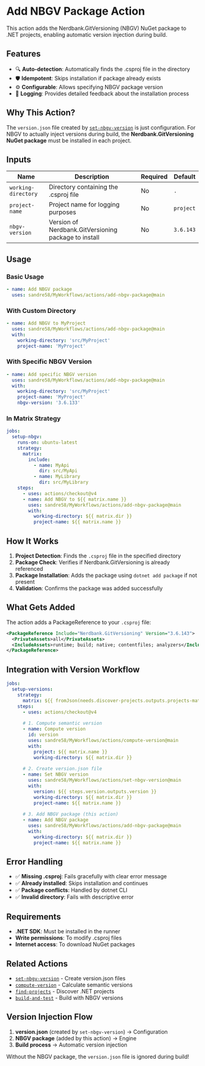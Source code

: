 # Add NBGV Package Action

This action adds the Nerdbank.GitVersioning (NBGV) NuGet package to .NET projects, enabling automatic version injection during build.

## Features

- 🔍 **Auto-detection**: Automatically finds the .csproj file in the directory
- 🛡️ **Idempotent**: Skips installation if package already exists
- ⚙️ **Configurable**: Allows specifying NBGV package version
- 📝 **Logging**: Provides detailed feedback about the installation process

## Why This Action?

The `version.json` file created by [`set-nbgv-version`](../set-nbgv-version/README.md) is just configuration. For NBGV to actually inject versions during build, the **Nerdbank.GitVersioning NuGet package** must be installed in each project.

## Inputs

| Name | Description | Required | Default |
|------|-------------|----------|---------|
| `working-directory` | Directory containing the .csproj file | No | `.` |
| `project-name` | Project name for logging purposes | No | `project` |
| `nbgv-version` | Version of Nerdbank.GitVersioning package to install | No | `3.6.143` |

## Usage

### Basic Usage

```yaml
- name: Add NBGV package
  uses: sandre58/MyWorkflows/actions/add-nbgv-package@main
```

### With Custom Directory

```yaml
- name: Add NBGV to MyProject
  uses: sandre58/MyWorkflows/actions/add-nbgv-package@main
  with:
    working-directory: 'src/MyProject'
    project-name: 'MyProject'
```

### With Specific NBGV Version

```yaml
- name: Add specific NBGV version
  uses: sandre58/MyWorkflows/actions/add-nbgv-package@main
  with:
    working-directory: 'src/MyProject'
    project-name: 'MyProject'
    nbgv-version: '3.6.133'
```

### In Matrix Strategy

```yaml
jobs:
  setup-nbgv:
    runs-on: ubuntu-latest
    strategy:
      matrix:
        include:
          - name: MyApi
            dir: src/MyApi
          - name: MyLibrary
            dir: src/MyLibrary
    steps:
      - uses: actions/checkout@v4
      - name: Add NBGV to ${{ matrix.name }}
        uses: sandre58/MyWorkflows/actions/add-nbgv-package@main
        with:
          working-directory: ${{ matrix.dir }}
          project-name: ${{ matrix.name }}
```

## How It Works

1. **Project Detection**: Finds the `.csproj` file in the specified directory
2. **Package Check**: Verifies if Nerdbank.GitVersioning is already referenced
3. **Package Installation**: Adds the package using `dotnet add package` if not present
4. **Validation**: Confirms the package was added successfully

## What Gets Added

The action adds a PackageReference to your `.csproj` file:

```xml
<PackageReference Include="Nerdbank.GitVersioning" Version="3.6.143">
  <PrivateAssets>all</PrivateAssets>
  <IncludeAssets>runtime; build; native; contentfiles; analyzers</IncludeAssets>
</PackageReference>
```

## Integration with Version Workflow

```yaml
jobs:
  setup-versions:
    strategy:
      matrix: ${{ fromJson(needs.discover-projects.outputs.projects-matrix) }}
    steps:
      - uses: actions/checkout@v4
      
      # 1. Compute semantic version
      - name: Compute version
        id: version
        uses: sandre58/MyWorkflows/actions/compute-version@main
        with:
          project: ${{ matrix.name }}
          working-directory: ${{ matrix.dir }}
      
      # 2. Create version.json file
      - name: Set NBGV version
        uses: sandre58/MyWorkflows/actions/set-nbgv-version@main
        with:
          version: ${{ steps.version.outputs.version }}
          working-directory: ${{ matrix.dir }}
          project-name: ${{ matrix.name }}
      
      # 3. Add NBGV package (this action)
      - name: Add NBGV package
        uses: sandre58/MyWorkflows/actions/add-nbgv-package@main
        with:
          working-directory: ${{ matrix.dir }}
          project-name: ${{ matrix.name }}
```

## Error Handling

- ✅ **Missing .csproj**: Fails gracefully with clear error message
- ✅ **Already installed**: Skips installation and continues
- ✅ **Package conflicts**: Handled by dotnet CLI
- ✅ **Invalid directory**: Fails with descriptive error

## Requirements

- **.NET SDK**: Must be installed in the runner
- **Write permissions**: To modify .csproj files
- **Internet access**: To download NuGet packages

## Related Actions

- [`set-nbgv-version`](../set-nbgv-version/README.md) - Create version.json files
- [`compute-version`](../compute-version/README.md) - Calculate semantic versions
- [`find-projects`](../find-projects/README.md) - Discover .NET projects
- [`build-and-test`](../build-and-test/README.md) - Build with NBGV versions

## Version Injection Flow

1. **version.json** (created by `set-nbgv-version`) → Configuration
2. **NBGV package** (added by this action) → Engine
3. **Build process** → Automatic version injection

Without the NBGV package, the `version.json` file is ignored during build!